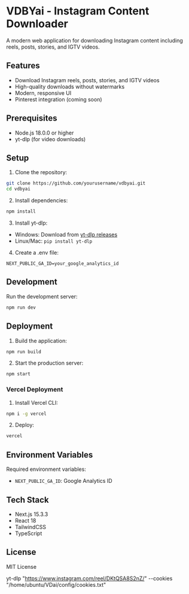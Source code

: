 # VDBYai - Instagram Content Downloader

A modern web application for downloading Instagram content including reels, posts, stories, and IGTV videos.

## Features

- Download Instagram reels, posts, stories, and IGTV videos
- High-quality downloads without watermarks
- Modern, responsive UI
- Pinterest integration (coming soon)

## Prerequisites

- Node.js 18.0.0 or higher
- yt-dlp (for video downloads)

## Setup

1. Clone the repository:

```bash
git clone https://github.com/yourusername/vdbyai.git
cd vdbyai
```

2. Install dependencies:

```bash
npm install
```

3. Install yt-dlp:

- Windows: Download from [yt-dlp releases](https://github.com/yt-dlp/yt-dlp/releases)
- Linux/Mac: `pip install yt-dlp`

4. Create a .env file:

```env
NEXT_PUBLIC_GA_ID=your_google_analytics_id
```

## Development

Run the development server:

```bash
npm run dev
```

## Deployment

1. Build the application:

```bash
npm run build
```

2. Start the production server:

```bash
npm start
```

### Vercel Deployment

1. Install Vercel CLI:

```bash
npm i -g vercel
```

2. Deploy:

```bash
vercel
```

## Environment Variables

Required environment variables:

- `NEXT_PUBLIC_GA_ID`: Google Analytics ID

## Tech Stack

- Next.js 15.3.3
- React 18
- TailwindCSS
- TypeScript

## License

MIT License


yt-dlp "https://www.instagram.com/reel/DKtQSA8S2nZ/" --cookies "/home/ubuntu/VDai/config/cookies.txt"
